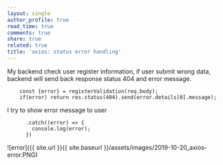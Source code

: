 ```yaml
---
layout: single
author_profile: true
read_time: true
comments: true
share: true
related: true
title: 'axios: status error handling'
---
```


My backend check user register information, if user submit wrong data, backend will send back response status 404 and error message.

```
    const {error} = registerValidation(req.body);
    if(error) return res.status(404).send(error.details[0].message);
```

I try to show error message to user

```
      .catch((error) => {
        console.log(error);
      })
```

![error]({{ site.url }}{{ site.baseurl }}/assets/images/2019-10-20_axios-error.PNG)